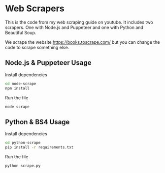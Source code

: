 # Web Scrapers

This is the code from my web scraping guide on youtube. It includes two scrapers. One with Node.js and Puppeteer and one with Python and Beautiful Soup.

We scrape the website https://books.toscrape.com/ but you can change the code to scrape something else.

## Node.js & Puppeteer Usage

Install dependencies

```bash
cd node-scrape
npm install
```

Run the file

```bash
node scrape
```

## Python & BS4 Usage

Install dependencies

```bash
cd python-scrape
pip install -r requirements.txt
```

Run the file

```bash
python scrape.py
```

